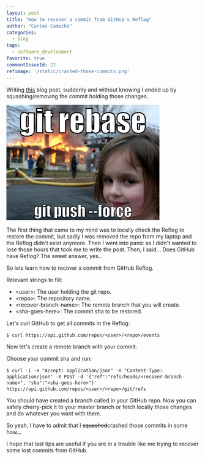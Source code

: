 ```yaml
---
layout: post
title: "How to recover a commit from GitHub's Reflog"
author: "Carlos Camacho"
categories:
  - blog
tags:
  - software_development
favorite: true
commentIssueId: 22
refimage: '/static/crashed-those-commits.png'
---
```


Writing
[this](http://www.anstack.com/blog/2016/11/21/openstack-summit-2016-bcn.html) blog post,
suddenly and without knowing I ended up by squashing/removing the commit
holding those changes.

![](/static/crashed-those-commits.png)

The first thing that came to my mind was to locally check the Reflog to
restore the commit, but sadly I was removed the repo from my laptop and the
Reflog didn't exist anymore. Then I went into panic as I didn't wanted to
lose those hours that took me to write the post.
Then, I said... Does GitHub have Reflog? The sweet answer, yes..

So lets learn how to recover a commit from GitHub Reflog.

Relevant strings to fill:

- \<user\>: The user holding the git repo.
- \<repo\>: The repository name.
- \<recover-branch-name\>: The remote branch that you will create.
- \<sha-goes-here\>: The commit sha to be restored.

Let's curl GitHub to get all commits in the Reflog:

```
$ curl https://api.github.com/repos/<user>/<repo>/events
```

Now let's create a remote branch with your commit.

Choose your commit sha and run:

```
$ curl -i -H "Accept: application/json" -H "Content-Type: application/json" -X POST -d '{"ref":"refs/heads/<recover-branch-name>", "sha":"<sha-goes-here>"}' https://api.github.com/repos/<user>/<repo>/git/refs
```

You should have created a branch called <recover-branch-name>
in your GitHub repo. Now you can safely cherry-pick it to your
master branch or fetch locally those changes and do
whatever you want with them.

So yeah, I have to admit that I <s>squashed</s>crashed those commits in some how...

I hope that last tips are useful if you are in a trouble like me
trying to recover some lost commits from GitHub.
